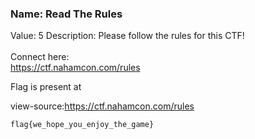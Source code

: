 ### Name: Read The Rules
Value: 5
Description: Please follow the rules for this CTF! <br><br>Connect here:<br><a href="/rules">https://ctf.nahamcon.com/rules</a>

Flag is present at

view-source:https://ctf.nahamcon.com/rules

`flag{we_hope_you_enjoy_the_game}`